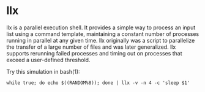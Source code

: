 llx
===

llx is a parallel execution shell.  It provides a simple way to process
an input list using a command template, maintaining a constant number of
processes running in parallel at any given time.  llx originally was a
script to parallelize the transfer of a large number of files and was
later generalized.  llx supports rerunning failed processes and timing
out on processes that exceed a user-defined threshold.

Try this simulation in bash(1):

```
while true; do echo $((RANDOM%8)); done | llx -v -n 4 -c 'sleep $1'
```
